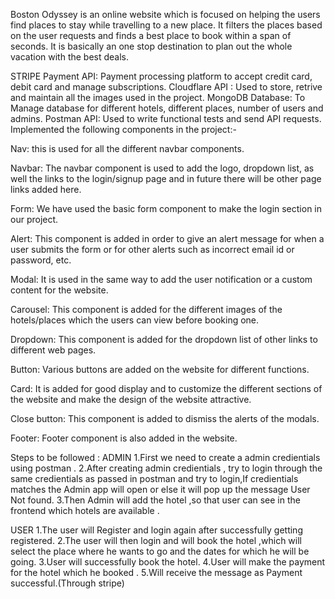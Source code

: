 Boston Odyssey is an online website which is focused on helping the users find places to stay while travelling to a new place. It filters the places based on the user requests and finds a best place to book within a span of seconds. It is basically an one stop destination to plan out the whole vacation with the best deals.

STRIPE Payment API: Payment processing platform to accept credit card, debit card and manage subscriptions.
Cloudflare API : Used to store, retrive and maintain all the images used in the project.
MongoDB Database: To Manage database for different hotels, different places, number of users and admins.
Postman API: Used to write functional tests and send API requests.
Implemented the following components in the project:-

Nav: this is used for all the different navbar components.

Navbar: The navbar component is used to add the logo, dropdown list, as well the links to the login/signup page and in future there will be other page links added here.

Form: We have used the basic form component to make the login section in our project.

Alert: This component is added in order to give an alert message for when a user submits the form or for other alerts such as incorrect email id or password, etc.

Modal: It is used in the same way to add the user notification or a custom content for the website.

Carousel: This component is added for the different images of the hotels/places which the users can view before booking one.

Dropdown: This component is added for the dropdown list of other links to different web pages.

Button: Various buttons are added on the website for different functions.

Card: It is added for good display and to customize the different sections of the website and make the design of the website attractive.

Close button: This component is added to dismiss the alerts of the modals.

Footer: Footer component is also added in the website.

Steps to be followed : ADMIN 1.First we need to create a admin credientials using postman . 2.After creating admin credientials , try to login through the same credientials as passed in postman and try to login,If credientials matches the Admin app will open or else it will pop up the message User Not found. 3.Then Admin will add the hotel ,so that user can see in the frontend which hotels are available .

USER 1.The user will Register and login again after successfully getting registered. 2.The user will then login and will book the hotel ,which will select the place where he wants to go and the dates for which he will be going. 3.User will successfully book the hotel. 4.User will make the payment for the hotel which he booked . 5.Will receive the message as Payment successful.(Through stripe)

